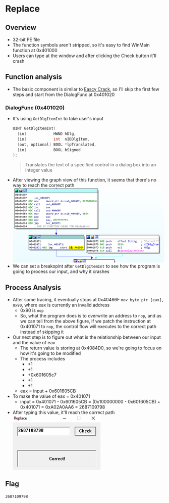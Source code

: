 # Replace
## Overview
* 32-bit PE file
* The function symbols aren't stripped, so it's easy to find WinMain function at 0x401000
* Users can type at the window and after clicking the Check button it'll crash
## Function analysis
* The basic component is similar to [Eascy Crack](../Easy%20Crack), so I'll skip the first few steps and start from the DialogFunc at 0x401020
### DialogFunc (0x401020)
* It's using ```GetDlgItemInt``` to take user's input
  ```c
  UINT GetDlgItemInt(
    [in]            HWND hDlg,
    [in]            int  nIDDlgItem,
    [out, optional] BOOL *lpTranslated,
    [in]            BOOL bSigned
  );
  ```
  > Translates the text of a specified control in a dialog box into an integer value
* After viewing the graph view of this function, it seems that there's no way to reach the correct path<br>
  ![](../img/Replace%20-%20correct%20path.png)
* We can set a breakopint after ```GetDlgItemInt``` to see how the program is going to process our input, and why it crashes

## Process Analysis
* After some tracing, it eventually stops at 0x40466F ```mov byte ptr [eax], 0x90```, where eax is currently an invalid address
  * 0x90 is ```nop```
  * So, what the program does is to overwrite an address to ```nop```, and as we can tell from the above figure, if we patch the instruction at 0x401071 to ```nop```, the control flow will executes to the correct path instead of skipping it
* Our next step is to figure out what is the relationship between our input and the value of eax
  * The return value is storing at 0x4084D0, so we're going to focus on how it's going to be modified
  * The process includes
    * +1
    * +1
    * +0x601605c7
    * +1
    * +1
  * eax = input + 0x601605CB
* To make the value of eax = 0x401071
  * input = 0x401071 - 0x601605CB = (0x100000000 - 0x601605CB) + 0x401071 = 0xA02A0AA6 = 2687109798
* After typing this value, it'll reach the correct path<br>
  ![](../img/Replace%20-%20flag.png)
## Flag
```2687109798```